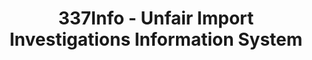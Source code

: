 ---
layout: default
bigquery: https://console.cloud.google.com/bigquery?p=patents-public-data&d=usitc_investigations&page=dataset&project=sheets-management-319211
citation: US International Trade Commission 337Info Unfair Import Investigations Information
  System
contributors: US International Trade Comission
cost: None
description: US International Trade Commission 337Info Unfair Import Investigations
  Information System contains data on investigations done under Section 337. Section
  337 declares the infringement of certain statutory intellectual property rights
  and other forms of unfair competition in import trade to be unlawful practices.
  Most Section 337 investigations involve allegations of patent or registered trademark
  infringement.
documentation: FAQ and tutorial available on the site
last_edit: Mon, 04 Apr 2022 19:10:40 GMT
location: https://pubapps2.usitc.gov/337external/
maintained_by: US International Trade Comission
schema_fields: '[''title'', ''gcAttorney'', ''investigationType'', ''complainant'',
  ''currentActiveALJ'', ''markmanHearing'', ''ouiiParticipation'', ''endDateMarkmanHearing'',
  ''respondent'', ''dateComplaintFiled'', ''invUnfairAct'', ''scheduledEndDateEvidHear'',
  ''teoProceedingInvolved'', ''startDateMarkmanHearing'', ''teoReliefGranted'', ''ouiiAttorney'',
  ''internalRemand'', ''finalIdOnViolationIssue'', ''id'', ''scheduledStartDateEvidHear'',
  ''copyrightNumbers'', ''issueDateOtherNonFinal'', ''reportingRequirements'', ''dateOfPublicationFrNotice'',
  ''targetDate'', ''currentStatus'', ''actualStartDateEvidHear'', ''finalDetViolation'',
  ''htsNumbers'', ''cafcAppeals'', ''investigationTermDate'', ''patentNumber'', ''patentNumbers'',
  ''finalIdOnViolationDue'', ''dateCreated'', ''finalDetNoViolation'', ''lastUpdated'',
  ''teoIdDueDate'', ''investigationNo'', ''actualEndDateEvidHear'', ''docketNo'',
  ''trademarkNumbers'', ''aljAssigned'', ''publication_number'', ''teoIdIssueDate'']'
shortname: unfair_import_investigations
tags:
- import
- legal
- trade
timeframe: 2008-2021 (prior to 2008 downloadable as a JSON file)
title: 337Info - Unfair Import Investigations Information System
uuid: 2721f5ec-e599-4890-9265-9706719fc71e
---